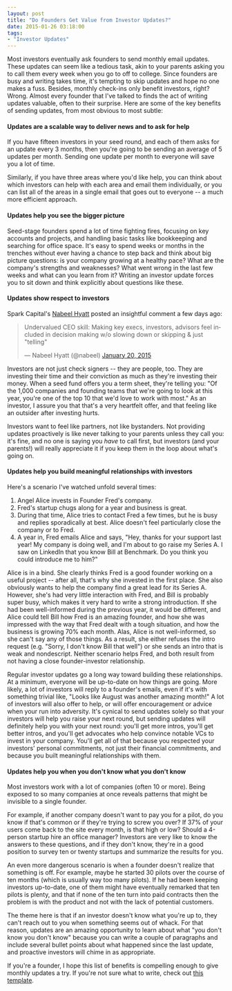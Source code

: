 ```yaml
---
layout: post
title: "Do Founders Get Value from Investor Updates?"
date: 2015-01-26 03:18:00
tags:
- "Investor Updates"
---
```


Most investors eventually ask founders to send monthly email updates. These updates can seem like a tedious task, akin to your parents asking you to call them every week when you go to off to college. Since founders are busy and writing takes time, it's tempting to skip updates and hope no one makes a fuss. Besides, monthly check-ins only benefit investors, right? Wrong. Almost every founder that I've talked to finds the act of writing updates valuable, often to their surprise. Here are some of the key benefits of sending updates, from most obvious to most subtle:

#### Updates are a scalable way to deliver news and to ask for help

If you have fifteen investors in your seed round, and each of them asks for an update every 3 months, then you're going to be sending an average of 5 updates per month. Sending one update per month to everyone will save you a lot of time.

Similarly, if you have three areas where you'd like help, you can think about which investors can help with each area and email them individually, or you can list all of the areas in a single email that goes out to everyone -- a much more efficient approach.

#### Updates help you see the bigger picture

Seed-stage founders spend a lot of time fighting fires, focusing on key accounts and projects, and handling basic tasks like bookkeeping and searching for office space. It's easy to spend weeks or months in the trenches without ever having a chance to step back and think about big picture questions: is your company growing at a healthy pace? What are the company's strengths and weaknesses? What went wrong in the last few weeks and what can you learn from it? Writing an investor update forces you to sit down and think explicitly about questions like these.

#### Updates show respect to investors  

Spark Capital's <a href="http://nabeelhyatt.com/" target="_blank">Nabeel Hyatt</a> posted an insightful comment a few days ago:  

<blockquote class="twitter-tweet" lang="en"><p>Undervalued CEO skill: Making key execs, investors, advisors feel included in decision making w/o slowing down or skipping &amp; just &quot;telling&quot;</p>&mdash; Nabeel Hyatt (@nabeel) <a href="https://twitter.com/nabeel/status/557416388088721408">January 20, 2015</a></blockquote>
<script async src="http://platform.twitter.com/widgets.js" charset="utf-8"></script>

Investors are not just check signers -- they are people, too. They are investing their time and their conviction as much as they're investing their money. When a seed fund offers you a term sheet, they're telling you: "Of the 1,000 companies and founding teams that we're going to look at this year, you're one of the top 10 that we'd love to work with most." As an investor, I assure you that that's a very heartfelt offer, and that feeling like an outsider after investing hurts.

Investors want to feel like partners, not like bystanders. Not providing updates proactively is like never talking to your parents unless they call you: it's fine, and no one is saying you _have_ to call first, but investors (and your parents!) will really appreciate it if you keep them in the loop about what's going on.

#### Updates help you build meaningful relationships with investors

Here's a scenario I've watched unfold several times:

1. Angel Alice invests in Founder Fred's company.
2. Fred's startup chugs along for a year and business is great.
3. During that time, Alice tries to contact Fred a few times, but he is busy and replies sporadically at best. Alice doesn't feel particularly close the company or to Fred.
4. A year in, Fred emails Alice and says, "Hey, thanks for your support last year! My company is doing well, and I'm about to go raise my Series A. I saw on LinkedIn that you know Bill at Benchmark. Do you think you could introduce me to him?"

Alice is in a bind. She clearly thinks Fred is a good founder working on a useful project -- after all, that's why she invested in the first place. She also obviously wants to help the company find a great lead for its Series A. However, she's had very little interaction with Fred, and Bill is probably super busy, which makes it very hard to write a strong introduction. If she had been well-informed during the previous year, it would be different, and Alice could tell Bill how Fred is an amazing founder, and how she was impressed with the way that Fred dealt with a tough situation, and how the business is growing 70% each month. Alas, Alice is not well-informed, so she can't say any of those things. As a result, she either refuses the intro request (e.g. "Sorry, I don't know Bill that well") or she sends an intro that is weak and nondescript. Neither scenario helps Fred, and both result from not having a close founder-investor relationship.

Regular investor updates go a long way toward building these relationships. At a minimum, everyone will be up-to-date on how things are going. More likely, a lot of investors will reply to a founder's emails, even if it's with something trivial like, "Looks like August was another amazing month!" A lot of investors will also offer to help, or will offer encouragement or advice when your run into adversity. It's cynical to send updates solely so that your investors will help you raise your next round, but sending updates will definitely help you with your next round: you'll get more intros, you'll get better intros, and you'll get advocates who help convince notable VCs to invest in your company. You'll get all of that because you respected your investors' personal commitments, not just their financial commitments, and because you built meaningful relationships with them. 

#### Updates help you when you don't know what you don't know  

Most investors work with a lot of companies (often 10 or more). Being exposed to so many companies at once reveals patterns that might be invisible to a single founder.

For example, if another company doesn't want to pay you for a pilot, do you know if that's common or if they're trying to screw you over? If 37% of your users come back to the site every month, is that high or low? Should a 4-person startup hire an office manager? Investors are very like to know the answers to these questions, and if they don't know, they're in a good position to survey ten or twenty startups and summarize the results for you.

An even more dangerous scenario is when a founder doesn't realize that something is off. For example, maybe he started 30 pilots over the course of ten months (which is usually way too many pilots). If he had been keeping investors up-to-date, one of them might have eventually remarked that ten pilots is plenty, and that if none of the ten turn into paid contracts then the problem is with the product and not with the lack of potential customers.

The theme here is that if an investor doesn't know what you're up to, they can't reach out to you when something seems out of whack. For that reason, updates are an amazing opportunity to learn about what "you don't know you don't know" because you can write a couple of paragraphs and include several bullet points about what happened since the last update, and proactive investors will chime in as appropriate.

If you're a founder, I hope this list of benefits is compelling enough to give monthly updates a try. If you're not sure what to write, check out <a href="{{site.url}}investor-update-email-template" target="_blank">this template</a>.
